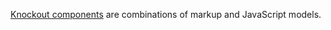 [Knockout components](http://knockoutjs.com/documentation/component-overview.html) are combinations of markup and JavaScript models.